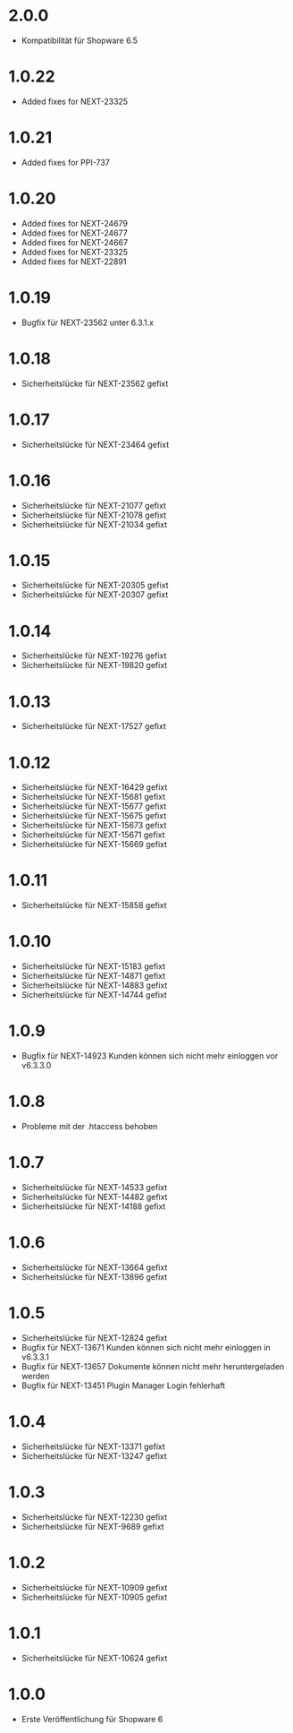 # 2.0.0

- Kompatibilität für Shopware 6.5

# 1.0.22

- Added fixes for NEXT-23325

# 1.0.21

- Added fixes for PPI-737

# 1.0.20

- Added fixes for NEXT-24679
- Added fixes for NEXT-24677
- Added fixes for NEXT-24667
- Added fixes for NEXT-23325
- Added fixes for NEXT-22891

# 1.0.19

- Bugfix für NEXT-23562 unter 6.3.1.x

# 1.0.18

- Sicherheitslücke für NEXT-23562 gefixt

# 1.0.17

- Sicherheitslücke für NEXT-23464 gefixt

# 1.0.16

- Sicherheitslücke für NEXT-21077 gefixt
- Sicherheitslücke für NEXT-21078 gefixt
- Sicherheitslücke für NEXT-21034 gefixt

# 1.0.15

- Sicherheitslücke für NEXT-20305 gefixt
- Sicherheitslücke für NEXT-20307 gefixt

# 1.0.14

- Sicherheitslücke für NEXT-19276 gefixt
- Sicherheitslücke für NEXT-19820 gefixt

# 1.0.13

- Sicherheitslücke für NEXT-17527 gefixt

# 1.0.12

- Sicherheitslücke für NEXT-16429 gefixt
- Sicherheitslücke für NEXT-15681 gefixt
- Sicherheitslücke für NEXT-15677 gefixt
- Sicherheitslücke für NEXT-15675 gefixt
- Sicherheitslücke für NEXT-15673 gefixt
- Sicherheitslücke für NEXT-15671 gefixt
- Sicherheitslücke für NEXT-15669 gefixt

# 1.0.11

- Sicherheitslücke für NEXT-15858 gefixt

# 1.0.10

- Sicherheitslücke für NEXT-15183 gefixt
- Sicherheitslücke für NEXT-14871 gefixt
- Sicherheitslücke für NEXT-14883 gefixt
- Sicherheitslücke für NEXT-14744 gefixt

# 1.0.9

- Bugfix für NEXT-14923 Kunden können sich nicht mehr einloggen vor v6.3.3.0

# 1.0.8

- Probleme mit der .htaccess behoben

# 1.0.7
- Sicherheitslücke für NEXT-14533 gefixt
- Sicherheitslücke für NEXT-14482 gefixt
- Sicherheitslücke für NEXT-14188 gefixt

# 1.0.6
- Sicherheitslücke für NEXT-13664 gefixt
- Sicherheitslücke für NEXT-13896 gefixt

# 1.0.5
- Sicherheitslücke für NEXT-12824 gefixt
- Bugfix für NEXT-13671 Kunden können sich nicht mehr einloggen in v6.3.3.1
- Bugfix für NEXT-13657 Dokumente können nicht mehr heruntergeladen werden
- Bugfix für NEXT-13451 Plugin Manager Login fehlerhaft

# 1.0.4
- Sicherheitslücke für NEXT-13371 gefixt
- Sicherheitslücke für NEXT-13247 gefixt

# 1.0.3
- Sicherheitslücke für NEXT-12230 gefixt
- Sicherheitslücke für NEXT-9689 gefixt

# 1.0.2
- Sicherheitslücke für NEXT-10909 gefixt
- Sicherheitslücke für NEXT-10905 gefixt

# 1.0.1
- Sicherheitslücke für NEXT-10624 gefixt

# 1.0.0
- Erste Veröffentlichung für Shopware 6
